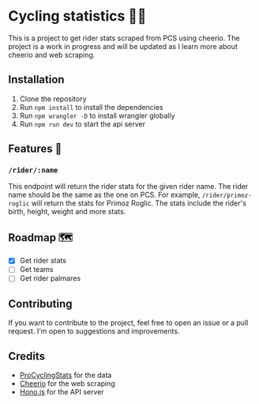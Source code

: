 # Cycling statistics 🚴🚴

This is a project to get rider stats scraped from PCS using cheerio. The project is a work in progress and will be updated as I learn more about cheerio and web scraping.

## Installation

1. Clone the repository
2. Run `npm install` to install the dependencies
3. Run `npm wrangler -D` to install wrangler globally
4. Run `npm run dev` to start the api server

## Features 🚀

### `/rider/:name`

This endpoint will return the rider stats for the given rider name. The rider name should be the same as the one on PCS.
For example, `/rider/primoz-roglic` will return the stats for Primoz Roglic.
The stats include the rider's birth, height, weight and more stats.

## Roadmap 🗺️

- [x] Get rider stats
- [ ] Get teams
- [ ] Get rider palmares

## Contributing

If you want to contribute to the project, feel free to open an issue or a pull request. I'm open to suggestions and improvements.

## Credits

- [ProCyclingStats](https://www.procyclingstats.com/) for the data
- [Cheerio](https://cheerio.js.org/) for the web scraping
- [Hono.js](https://hono.dev/) for the API server
